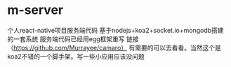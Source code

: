 # m-server

个人react-native项目服务端代码
基于nodejs+koa2+socket.io+mongodb搭建的一套系统 
服务端代码已经用egg框架重写 链接（https://github.com/Murrayee/camaro）
有需要的可以去看看。当然这个是koa2不错的一个脚手架。写一些小应用应该没问题
